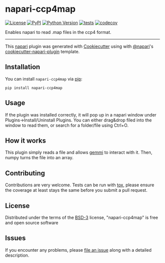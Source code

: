 # napari-ccp4map

[![License](https://img.shields.io/pypi/l/napari-ccp4map.svg?color=green)](https://github.com/biberger/napari-ccp4map/raw/master/LICENSE)
[![PyPI](https://img.shields.io/pypi/v/napari-ccp4map.svg?color=green)](https://pypi.org/project/napari-ccp4map)
[![Python Version](https://img.shields.io/pypi/pyversions/napari-ccp4map.svg?color=green)](https://python.org)
[![tests](https://github.com/biberger/napari-ccp4map/workflows/tests/badge.svg)](https://github.com/biberger/napari-ccp4map/actions)
[![codecov](https://codecov.io/gh/biberger/napari-ccp4map/branch/master/graph/badge.svg)](https://codecov.io/gh/biberger/napari-ccp4map)

Enables napari to read .map files in the ccp4 format.

----------------------------------

This [napari] plugin was generated with [Cookiecutter] using with [@napari]'s [cookiecutter-napari-plugin] template.

<!--
Don't miss the full getting started guide to set up your new package:
https://github.com/napari/cookiecutter-napari-plugin#getting-started

and review the napari docs for plugin developers:
https://napari.org/docs/plugins/index.html
-->

## Installation

You can install `napari-ccp4map` via [pip]:

    pip install napari-ccp4map

## Usage
If the plugin was installed correctly, it will pop up in a napari window under Plugins->Install/Uninstall Plugins.
You can either drag&drop filed into the window to read them, or search for a folder/file using Ctrl+O.

## How it works
This plugin simply reads a file and allows [gemmi](https://github.com/project-gemmi/gemmi) to interact with it. Then, numpy turns the file into an array.

## Contributing

Contributions are very welcome. Tests can be run with [tox], please ensure
the coverage at least stays the same before you submit a pull request.

## License

Distributed under the terms of the [BSD-3] license,
"napari-ccp4map" is free and open source software

## Issues

If you encounter any problems, please [file an issue] along with a detailed description.

[napari]: https://github.com/napari/napari
[Cookiecutter]: https://github.com/audreyr/cookiecutter
[@napari]: https://github.com/napari
[MIT]: http://opensource.org/licenses/MIT
[BSD-3]: http://opensource.org/licenses/BSD-3-Clause
[GNU GPL v3.0]: http://www.gnu.org/licenses/gpl-3.0.txt
[GNU LGPL v3.0]: http://www.gnu.org/licenses/lgpl-3.0.txt
[Apache Software License 2.0]: http://www.apache.org/licenses/LICENSE-2.0
[Mozilla Public License 2.0]: https://www.mozilla.org/media/MPL/2.0/index.txt
[cookiecutter-napari-plugin]: https://github.com/napari/cookiecutter-napari-plugin

[file an issue]: https://github.com/biberger/napari-ccp4map/issues

[napari]: https://github.com/napari/napari
[tox]: https://tox.readthedocs.io/en/latest/
[pip]: https://pypi.org/project/pip/
[PyPI]: https://pypi.org/
